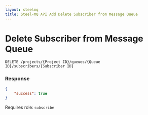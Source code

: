 ```yaml
---
layout: steelmq
title: Steel-MQ API Add Delete Subscriber from Message Queue
---
```


Delete Subscriber from Message Queue
====================================

```
DELETE /projects/{Project ID}/queues/{Queue ID}/subscribers/{Subscriber ID}
```

### Response

``` json
{
    "success": true
}
```


Requires role: ```subscribe```
